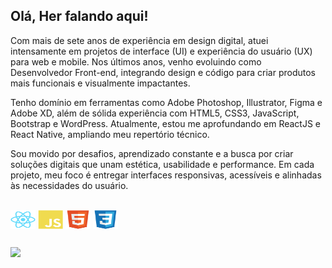## Olá, Her falando aqui!

Com mais de sete anos de experiência em design digital, atuei intensamente em projetos de interface (UI) e experiência do usuário (UX) para web e mobile. Nos últimos anos, venho evoluindo como Desenvolvedor Front-end, integrando design e código para criar produtos mais funcionais e visualmente impactantes.

Tenho domínio em ferramentas como Adobe Photoshop, Illustrator, Figma e Adobe XD, além de sólida experiência com HTML5, CSS3, JavaScript, Bootstrap e WordPress. Atualmente, estou me aprofundando em ReactJS e React Native, ampliando meu repertório técnico.

Sou movido por desafios, aprendizado constante e a busca por criar soluções digitais que unam estética, usabilidade e performance. Em cada projeto, meu foco é entregar interfaces responsivas, acessíveis e alinhadas às necessidades do usuário.

<div style="display: inline_block"><br>
  <img align="center" alt="herbert-react" height="30" width="40" src="https://raw.githubusercontent.com/devicons/devicon/master/icons/react/react-original.svg">
  <img align="center" alt="herbert-Js" height="30" width="40" src="https://raw.githubusercontent.com/devicons/devicon/master/icons/javascript/javascript-plain.svg">
  <img align="center" alt="herbert-HTML" height="30" width="40" src="https://raw.githubusercontent.com/devicons/devicon/master/icons/html5/html5-original.svg">
  <img align="center" alt="herbert-CSS" height="30" width="40" src="https://raw.githubusercontent.com/devicons/devicon/master/icons/css3/css3-original.svg">   
</div>
  
  ##
 
<div> 
  
 <a href="https://www.linkedin.com/in/herbertsousa" target="_blank"><img src="https://img.shields.io/badge/-LinkedIn-%230077B5?style=for-the-badge&logo=linkedin&logoColor=white" target="_blank"></a> 
  
</div>
